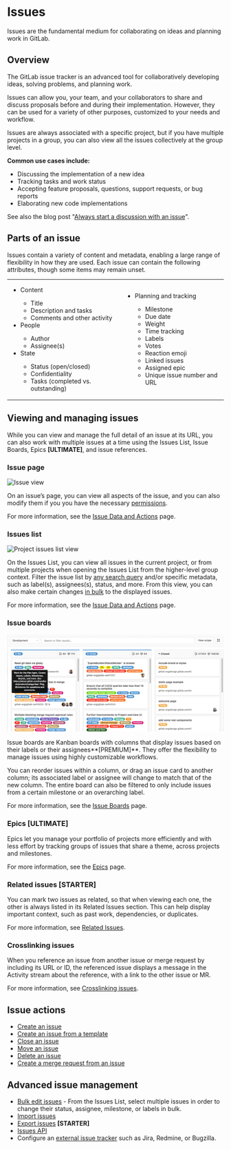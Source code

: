 # Issues

Issues are the fundamental medium for collaborating on ideas and planning work in GitLab.

## Overview

The GitLab issue tracker is an advanced tool for collaboratively developing ideas, solving problems, and planning work.

Issues can allow you, your team, and your collaborators to share and discuss proposals before and during their implementation.
However, they can be used for a variety of other purposes, customized to your needs and workflow.

Issues are always associated with a specific project, but if you have multiple projects in a group,
you can also view all the issues collectively at the group level.

**Common use cases include:**

- Discussing the implementation of a new idea
- Tracking tasks and work status
- Accepting feature proposals, questions, support requests, or bug reports
- Elaborating new code implementations

See also the blog post "[Always start a discussion with an issue](https://about.gitlab.com/2016/03/03/start-with-an-issue/)".

## Parts of an issue

Issues contain a variety of content and metadata, enabling a large range of flexibility in how they are used. Each issue can contain the following attributes, though some items may remain unset.

<table class="borderless-table fixed-table">
<tr>
    <td>
        <ul>
            <li>Content</li>
            <ul>
                <li>Title</li>
                <li>Description and tasks</li>
                <li>Comments and other activity</li>
            </ul>
            <li>People</li>
            <ul>
                <li>Author</li>
                <li>Assignee(s)</li>
            </ul>
            <li>State</li>
            <ul>
                <li>Status (open/closed)</li>
                <li>Confidentiality</li>
                <li>Tasks (completed vs. outstanding)</li>
            </ul>
        </ul>
    </td>
    <td>
        <ul>
            <li>Planning and tracking</li>
            <ul>
                <li>Milestone</li>
                <li>Due date</li>
                <li>Weight</li>
                <li>Time tracking</li>
                <li>Labels</li>
                <li>Votes</li>
                <li>Reaction emoji</li>
                <li>Linked issues</li>
                <li>Assigned epic</li>
                <li>Unique issue number and URL</li>
            </ul>
       </ul>
    </td>
</tr>
</table>

## Viewing and managing issues

While you can view and manage the full detail of an issue at its URL, you can also work with multiple issues at a time using the Issues List, Issue Boards, Epics **[ULTIMATE]**, and issue references.

### Issue page

![Issue view](img/issues_main_view.png)

On an issue’s page, you can view all aspects of the issue, and you can also modify them if you you have the necessary [permissions](../../permissions.md).

For more information, see the [Issue Data and Actions](issue_data_and_actions.md) page.

### Issues list

![Project issues list view](img/project_issues_list_view.png)

On the Issues List, you can view all issues in the current project, or from multiple projects when opening the Issues List from the higher-level group context. Filter the issue list by [any search query](../../search/index.md#issues-and-merge-requests-per-project) and/or specific metadata, such as label(s), assignees(s), status, and more. From this view, you can also make certain changes [in bulk](../bulk_editing.md) to the displayed issues.

For more information, see the [Issue Data and Actions](issue_data_and_actions.md) page.

### Issue boards

![Issue board](img/issue_board.png)

Issue boards are Kanban boards with columns that display issues based on their labels or their assignees**[PREMIUM]**. They offer the flexibility to manage issues using highly customizable workflows.

You can reorder issues within a column, or drag an issue card to another column; its associated label or assignee will change to match that of the new column. The entire board can also be filtered to only include issues from a certain milestone or an overarching label.

For more information, see the [Issue Boards](../issue_board.md) page.

### Epics **[ULTIMATE]**

Epics let you manage your portfolio of projects more efficiently and with less effort by tracking groups of issues that share a theme, across projects and milestones.

For more information, see the [Epics](../../group/epics/index.md) page.

### Related issues **[STARTER]**

You can mark two issues as related, so that when viewing each one, the other is always listed in its Related Issues section. This can help display important context, such as past work, dependencies, or duplicates.

For more information, see [Related Issues](related_issues.md).

### Crosslinking issues

When you reference an issue from another issue or merge request by including its URL or ID, the referenced issue displays a message in the Activity stream about the reference, with a link to the other issue or MR.

For more information, see [Crosslinking issues](crosslinking_issues.md).

## Issue actions

- [Create an issue](create_new_issue.md)
- [Create an issue from a template](../../project/description_templates.md#using-the-templates)
- [Close an issue](closing_issues.md)
- [Move an issue](moving_issues.md)
- [Delete an issue](deleting_issues.md)
- [Create a merge request from an issue](issue_data_and_actions.md#18-new-merge-request)

## Advanced issue management

- [Bulk edit issues](../bulk_editing.md) - From the Issues List, select multiple issues in order to change their status, assignee, milestone, or labels in bulk.
- [Import issues](csv_import.md)
- [Export issues](csv_export.md) **[STARTER]**
- [Issues API](../../../api/issues.md)
- Configure an [external issue tracker](../../../integration/external-issue-tracker.md) such as Jira, Redmine,
or Bugzilla.
